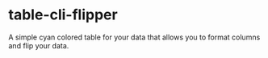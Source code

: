 # table-cli-flipper
A simple cyan colored table for your data that allows you to format columns and flip your data.
